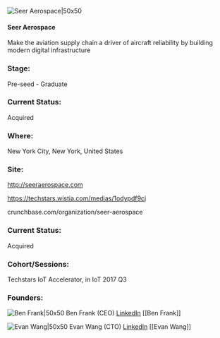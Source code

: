 

![Seer Aerospace|50x50](https://pbs.twimg.com/profile_images/889616125440311296/buHN4Jfz_400x400.jpg)

#### Seer Aerospace
Make the aviation supply chain a driver of aircraft reliability by building modern digital infrastructure

### Stage: 
Pre-seed - Graduate 

### Current Status: 
Acquired

### Where:
New York City, New York, United States

### Site:
http://seeraerospace.com

https://techstars.wistia.com/medias/1odypdf9cj

crunchbase.com/organization/seer-aerospace

### Current Status: 
Acquired

### Cohort/Sessions: 
Techstars IoT Accelerator, in IoT 2017 Q3

### Founders: 

![Ben Frank|50x50](https://apimg.techstars.com/connect/images/image_files/5d251199a36c117dd8000083/original/ROTABULL_05232019_048%281%29.JPG) Ben Frank (CEO) [LinkedIn](https://linkedin.com/in/benjaminsfrank) [[Ben Frank]]

![Evan Wang|50x50](https://apimg.techstars.com/connect/images/image_files/59381f3ac9aec74653000039/original/evan-portrait.jpg) Evan Wang (CTO) [LinkedIn](https://linkedin.com/in/evan-wang-32218a30) [[Evan Wang]]


